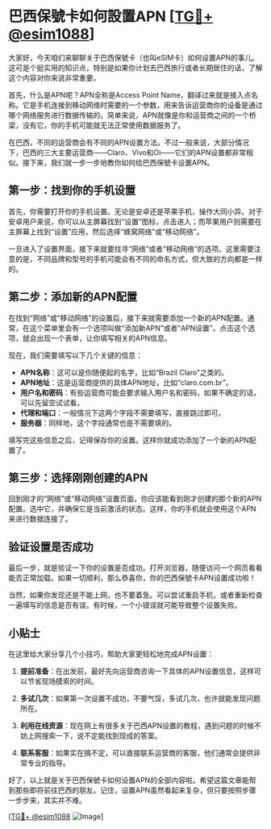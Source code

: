 # 巴西保號卡如何設置APN [[TG💪+ @esim1088](https://t.me/s/esim1088)]

大家好，今天咱们来聊聊关于巴西保號卡（也叫eSIM卡）如何设置APN的事儿。这可是个挺实用的知识点，特别是如果你计划去巴西旅行或者长期居住的话，了解这个内容对你来说非常重要。

首先，什么是APN呢？APN全称是Access Point Name，翻译过来就是接入点名称。它是手机连接到移动网络时需要的一个参数，用来告诉运营商你的设备是通过哪个网络服务进行数据传输的。简单来说，APN就像是你和运营商之间的一个桥梁，没有它，你的手机可能就无法正常使用数据服务了。

在巴西，不同的运营商会有不同的APN设置方法。不过一般来说，大部分情况下，巴西的三大主要运营商——Claro、Vivo和Oi——它们的APN设置都非常相似。接下来，我们就一步一步地教你如何给巴西保號卡设置APN。

## 第一步：找到你的手机设置

首先，你需要打开你的手机设置。无论是安卓还是苹果手机，操作大同小异。对于安卓用户来说，你可以从主屏幕找到“设置”图标，点击进入；而苹果用户则需要在主屏幕上找到“设置”应用，然后选择“蜂窝网络”或“移动网络”。

一旦进入了设置界面，接下来就要找寻“网络”或者“移动网络”的选项。这里需要注意的是，不同品牌和型号的手机可能会有不同的命名方式，但大致的方向都是一样的。

## 第二步：添加新的APN配置

在找到“网络”或“移动网络”的设置后，接下来就需要添加一个新的APN配置。通常，在这个菜单里会有一个选项叫做“添加新APN”或者“APN设置”。点击这个选项，就会出现一个表单，让你填写相关的APN信息。

现在，我们需要填写以下几个关键的信息：

- **APN名称**：这可以是你随便起的名字，比如“Brazil Claro”之类的。
- **APN地址**：这是运营商提供的具体APN地址，比如“claro.com.br”。
- **用户名和密码**：有些运营商可能会要求输入用户名和密码，如果不确定的话，可以先留空试试看。
- **代理和端口**：一般情况下这两个字段不需要填写，直接跳过即可。
- **服务器**：同样地，这个字段通常也是不需要填的。

填写完这些信息之后，记得保存你的设置。这样你就成功添加了一个新的APN配置了。

## 第三步：选择刚刚创建的APN

回到刚才的“网络”或“移动网络”设置页面，你应该能看到刚才创建的那个新的APN配置。选中它，并确保它是当前激活的状态。这样，你的手机就会使用这个APN来进行数据连接了。

## 验证设置是否成功

最后一步，就是验证一下你的设置是否成功。打开浏览器，随便访问一个网页看看能否正常加载。如果一切顺利，那么恭喜你，你的巴西保號卡APN设置成功啦！

当然，如果你发现还是不能上网，也不要着急。可以尝试重启手机，或者重新检查一遍填写的信息是否有误。有时候，一个小错误就可能导致整个设置失败。

## 小贴士

在这里给大家分享几个小技巧，帮助大家更轻松地完成APN设置：

1. **提前准备**：在出发前，最好先向运营商咨询一下具体的APN设置信息，这样可以节省现场摸索的时间。
   
2. **多试几次**：如果第一次设置不成功，不要气馁，多试几次，也许就能发现问题所在。

3. **利用在线资源**：现在网上有很多关于巴西APN设置的教程，遇到问题的时候不妨上网搜索一下，说不定能找到现成的答案。

4. **联系客服**：如果实在搞不定，可以直接联系运营商的客服，他们通常会提供非常专业的指导。

好了，以上就是关于巴西保號卡如何设置APN的全部内容啦。希望这篇文章能帮到那些即将前往巴西的朋友。记住，设置APN虽然看起来复杂，但只要按照步骤一步步来，其实并不难。

[[TG💪+ @esim1088](https://t.me/s/esim1088) ![Image](https://i.postimg.cc/4NQfJmqS/Snipaste-2025-05-13-00-14-12.png)]